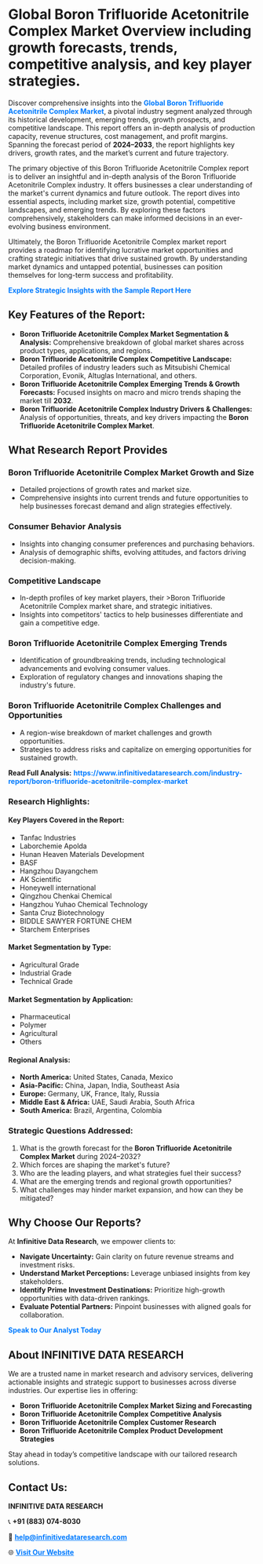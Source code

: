 <h1>Global Boron Trifluoride Acetonitrile Complex Market Overview including growth forecasts, trends, competitive analysis, and key player strategies.</h1>
<p>
Discover comprehensive insights into the 
<a href="https://www.infinitivedataresearch.com/industry-report/boron-trifluoride-acetonitrile-complex-market" rel="dofollow" style="color: #007BFF; text-decoration: none;"><strong>Global Boron Trifluoride Acetonitrile Complex Market</strong></a>, a pivotal industry segment analyzed through its historical development, emerging trends, growth prospects, and competitive landscape. This report offers an in-depth analysis of production capacity, revenue structures, cost management, and profit margins. Spanning the forecast period of <strong>2024–2033</strong>, the report highlights key drivers, growth rates, and the market’s current and future trajectory.
</p>
<p>
The primary objective of this Boron Trifluoride Acetonitrile Complex report is to deliver an insightful and in-depth analysis of the Boron Trifluoride Acetonitrile Complex industry. It offers businesses a clear understanding of the market's current dynamics and future outlook. The report dives into essential aspects, including market size, growth potential, competitive landscapes, and emerging trends. By exploring these factors comprehensively, stakeholders can make informed decisions in an ever-evolving business environment.
</p>
<p>
Ultimately, the Boron Trifluoride Acetonitrile Complex market report provides a roadmap for identifying lucrative market opportunities and crafting strategic initiatives that drive sustained growth. By understanding market dynamics and untapped potential, businesses can position themselves for long-term success and profitability.
</p>
<p>
<a href="https://www.infinitivedataresearch.com/request-sample/reportId=106089" style="color: #007BFF; text-decoration: none;"><strong>Explore Strategic Insights with the Sample Report Here</strong></a>
</p>

<h2>Key Features of the Report:</h2>
<ul>
<li><strong>Boron Trifluoride Acetonitrile Complex Market Segmentation & Analysis:</strong> Comprehensive breakdown of global market shares across product types, applications, and regions.</li>
<li><strong>Boron Trifluoride Acetonitrile Complex Competitive Landscape:</strong> Detailed profiles of industry leaders such as Mitsubishi Chemical Corporation, Evonik, Altuglas International, and others.</li>
<li><strong>Boron Trifluoride Acetonitrile Complex Emerging Trends & Growth Forecasts:</strong> Focused insights on macro and micro trends shaping the market till <strong>2032</strong>.</li>
<li><strong>Boron Trifluoride Acetonitrile Complex Industry Drivers & Challenges:</strong> Analysis of opportunities, threats, and key drivers impacting the <strong>Boron Trifluoride Acetonitrile Complex Market</strong>.</li>
</ul>

<h2>What Research Report Provides</h2>
<h3>Boron Trifluoride Acetonitrile Complex Market Growth and Size</h3>
<ul>
<li>Detailed projections of growth rates and market size.</li>
<li>Comprehensive insights into current trends and future opportunities to help businesses forecast demand and align strategies effectively.</li>
</ul>

<h3>Consumer Behavior Analysis</h3>
<ul>
<li>Insights into changing consumer preferences and purchasing behaviors.</li>
<li>Analysis of demographic shifts, evolving attitudes, and factors driving decision-making.</li>
</ul>

<h3>Competitive Landscape</h3>
<ul>
<li>In-depth profiles of key market players, their >Boron Trifluoride Acetonitrile Complex market share, and strategic initiatives.</li>
<li>Insights into competitors' tactics to help businesses differentiate and gain a competitive edge.</li>
</ul>

<h3>Boron Trifluoride Acetonitrile Complex Emerging Trends</h3>
<ul>
<li>Identification of groundbreaking trends, including technological advancements and evolving consumer values.</li>
<li>Exploration of regulatory changes and innovations shaping the industry's future.</li>
</ul>

<h3>Boron Trifluoride Acetonitrile Complex Challenges and Opportunities</h3>
<ul>
<li>A region-wise breakdown of market challenges and growth opportunities.</li>
<li>Strategies to address risks and capitalize on emerging opportunities for sustained growth.</li>
</ul>
<p><strong>Read Full Analysis:</strong> <a href="https://www.infinitivedataresearch.com/industry-report/boron-trifluoride-acetonitrile-complex-market" rel="dofollow" style="color: #007BFF; text-decoration: none;"><strong>https://www.infinitivedataresearch.com/industry-report/boron-trifluoride-acetonitrile-complex-market</strong></a></p>
<h3>Research Highlights:</h3>
<h4>Key Players Covered in the Report:</h4>
<ul><li>Tanfac Industries</li><li>Laborchemie Apolda</li><li>Hunan Heaven Materials Development</li><li>BASF</li><li>Hangzhou Dayangchem</li><li>AK Scientific</li><li>Honeywell international</li><li>Qingzhou Chenkai Chemical</li><li>Hangzhou Yuhao Chemical Technology</li><li>Santa Cruz Biotechnology</li><li>BIDDLE SAWYER FORTUNE CHEM</li><li>Starchem Enterprises</li></ul>
<h4>Market Segmentation by Type:</h4>
<ul><li>Agricultural Grade</li><li>Industrial Grade</li><li>Technical Grade</li></ul>
<h4>Market Segmentation by Application:</h4>
<ul><li>Pharmaceutical</li><li>Polymer</li><li>Agricultural</li><li>Others</li></ul>

<h4>Regional Analysis:</h4>
<ul>
<li><strong>North America:</strong> United States, Canada, Mexico</li>
<li><strong>Asia-Pacific:</strong> China, Japan, India, Southeast Asia</li>
<li><strong>Europe:</strong> Germany, UK, France, Italy, Russia</li>
<li><strong>Middle East & Africa:</strong> UAE, Saudi Arabia, South Africa</li>
<li><strong>South America:</strong> Brazil, Argentina, Colombia</li>
</ul>

<h3>Strategic Questions Addressed:</h3>
<ol>
<li>What is the growth forecast for the <strong>Boron Trifluoride Acetonitrile Complex Market</strong> during 2024–2032?</li>
<li>Which forces are shaping the market's future?</li>
<li>Who are the leading players, and what strategies fuel their success?</li>
<li>What are the emerging trends and regional growth opportunities?</li>
<li>What challenges may hinder market expansion, and how can they be mitigated?</li>
</ol>

<h2>Why Choose Our Reports?</h2>
<p>At <strong>Infinitive Data Research</strong>, we empower clients to:</p>
<ul>
<li><strong>Navigate Uncertainty:</strong> Gain clarity on future revenue streams and investment risks.</li>
<li><strong>Understand Market Perceptions:</strong> Leverage unbiased insights from key stakeholders.</li>
<li><strong>Identify Prime Investment Destinations:</strong> Prioritize high-growth opportunities with data-driven rankings.</li>
<li><strong>Evaluate Potential Partners:</strong> Pinpoint businesses with aligned goals for collaboration.</li>
</ul>
<p><a href="https://www.infinitivedataresearch.com/industry-report/boron-trifluoride-acetonitrile-complex-market" rel="dofollow" style="color: #007BFF; text-decoration: none;"><strong>Speak to Our Analyst Today</strong></a></p>

<h2>About INFINITIVE DATA RESEARCH</h2>
<p>We are a trusted name in market research and advisory services, delivering actionable insights and strategic support to businesses across diverse industries. Our expertise lies in offering:</p>
<ul>
<li><strong>Boron Trifluoride Acetonitrile Complex Market Sizing and Forecasting</strong></li>
<li><strong>Boron Trifluoride Acetonitrile Complex Competitive Analysis</strong></li>
<li><strong>Boron Trifluoride Acetonitrile Complex Customer Research</strong></li>
<li><strong>Boron Trifluoride Acetonitrile Complex Product Development Strategies</strong></li>
</ul>
<p>Stay ahead in today’s competitive landscape with our tailored research solutions.</p>

<h2>Contact Us:</h2>
<p><strong>INFINITIVE DATA RESEARCH</strong></p>
<p>📞 <strong>+91 (883) 074-8030</strong></p>
<p>📧 <strong><a href="mailto:help@infinitivedataresearch.com" style="color: #007BFF;">help@infinitivedataresearch.com</a></strong></p>
<p>🌐 <strong><a href="https://www.infinitivedataresearch.com" rel="dofollow" style="color: #007BFF;">Visit Our Website</a></strong></p>